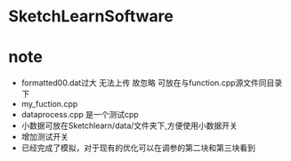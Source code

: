 # SketchLearnSoftware

# note
- formatted00.dat过大 无法上传 故忽略 可放在与function.cpp源文件同目录下
- my_fuction.cpp 
- dataprocess.cpp 是一个测试cpp 
- 小数据可放在Sketchlearn/data/文件夹下,方便使用小数据开关
- 增加测试开关
- 已经完成了模拟，对于现有的优化可以在调参的第二块和第三块看到
